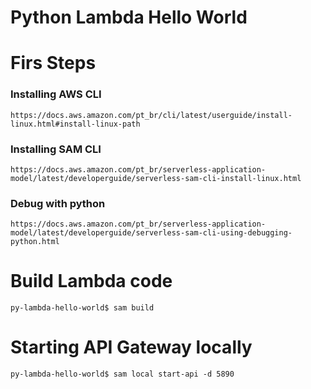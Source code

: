# Python Lambda Hello World

# Firs Steps
### Installing AWS CLI
	https://docs.aws.amazon.com/pt_br/cli/latest/userguide/install-linux.html#install-linux-path
	
### Installing SAM CLI
	https://docs.aws.amazon.com/pt_br/serverless-application-model/latest/developerguide/serverless-sam-cli-install-linux.html
	
### Debug with python
	https://docs.aws.amazon.com/pt_br/serverless-application-model/latest/developerguide/serverless-sam-cli-using-debugging-python.html
	
# Build Lambda code
    py-lambda-hello-world$ sam build
    
# Starting API Gateway locally
    py-lambda-hello-world$ sam local start-api -d 5890
